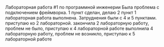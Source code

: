 Лабораторная работа #1 по программной инженерии
Была проблема с подключением фреймворка.
1 пункт сделан, делаю 2 пункт
1 лабораторная работа выполнена. Затруднения были с 4 и 5 пунктами.
приступаю ко 2 лабораторной.
закончила 2 лабораторную работу, проблем не было, приступаю к 4 лабораторной работе
выполнила 4 лабораторную работу, проблем не возникло, приступаю к 5 лабораторной работе
